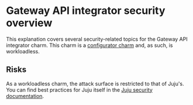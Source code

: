 # Gateway API integrator security overview

This explanation covers several security-related topics for the Gateway API integrator charm. This charm is a [configurator charm](https://documentation.ubuntu.com/juju/3.6/reference/charm/#workloadless-charm) and, as such, is workloadless.

## Risks

As a workloadless charm, the attack surface is restricted to that of Juju's. You can find best practices for Juju itself in the [Juju security documentation](https://documentation.ubuntu.com/juju/3.6/explanation/juju-security/).
